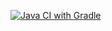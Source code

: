 [![Java CI with Gradle](https://github.com/Alexsandr94/BDD-main/actions/workflows/gradle.yml/badge.svg)](https://github.com/Alexsandr94/BDD-main/actions/workflows/gradle.yml)